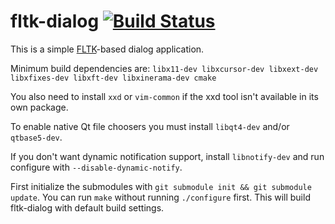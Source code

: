 # fltk-dialog [![Build Status](https://travis-ci.org/darealshinji/fltk-dialog.svg?branch=master)](https://travis-ci.org/darealshinji/fltk-dialog)

This is a simple [FLTK](http://www.fltk.org/)-based dialog application.

Minimum build dependencies are: `libx11-dev libxcursor-dev libxext-dev libxfixes-dev libxft-dev libxinerama-dev cmake`

You also need to install `xxd` or `vim-common` if the xxd tool isn't available in its own package.

To enable native Qt file choosers you must install `libqt4-dev` and/or `qtbase5-dev`.

If you don't want dynamic notification support, install `libnotify-dev` and run configure with `--disable-dynamic-notify`.

First initialize the submodules with `git submodule init && git submodule update`.
You can run `make` without running `./configure` first. This will build fltk-dialog with default build settings.
